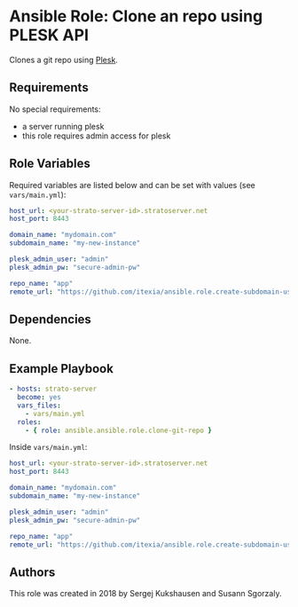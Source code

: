 # Ansible Role: Clone an repo using PLESK API
Clones a git repo using [Plesk](https://docs.plesk.com/en-US/onyx/customer-guide/websites-and-domains/domains-and-dns/adding-subdomains.65180/).

## Requirements
No special requirements:
  * a server running plesk
  * this role requires admin access for plesk
  
## Role Variables
Required variables are listed below and can be set with values (see `vars/main.yml`):
```yaml
host_url: <your-strato-server-id>.stratoserver.net
host_port: 8443

domain_name: "mydomain.com"
subdomain_name: "my-new-instance"

plesk_admin_user: "admin"
plesk_admin_pw: "secure-admin-pw"

repo_name: "app"
remote_url: "https://github.com/itexia/ansible.role.create-subdomain-using-plesk-api.git"
```

## Dependencies
None.

## Example Playbook
```yaml
- hosts: strato-server
  become: yes
  vars_files:
    - vars/main.yml
  roles:
    - { role: ansible.ansible.role.clone-git-repo }
```
Inside `vars/main.yml`:
```yaml
host_url: <your-strato-server-id>.stratoserver.net
host_port: 8443

domain_name: "mydomain.com"
subdomain_name: "my-new-instance"

plesk_admin_user: "admin"
plesk_admin_pw: "secure-admin-pw"

repo_name: "app"
remote_url: "https://github.com/itexia/ansible.role.create-subdomain-using-plesk-api.git"
```

## Authors
This role was created in 2018 by Sergej Kukshausen and Susann Sgorzaly.

